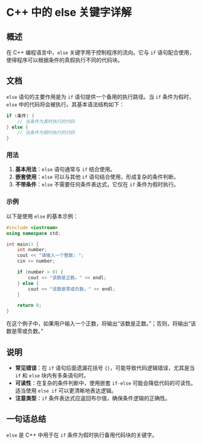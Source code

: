 <!--
Meta Description: # C++ 中的 else 关键字详解 ## 概述 在 C++ 编程语言中，`else` 关键字用于控制程序的流向。它与 `if` 语句配合使用，使得程序可以根据条件的真假执行不同的代码块。 ## 文档 `else` 语句的主要作用是为 `if` 语句提供一个备用的执行路径。当 `if` 条件为假时...
Meta Keywords: else, number, cout, cpp, int
-->

# C++ 中的 else 关键字详解

## 概述
在 C++ 编程语言中，`else` 关键字用于控制程序的流向。它与 `if` 语句配合使用，使得程序可以根据条件的真假执行不同的代码块。

## 文档
`else` 语句的主要作用是为 `if` 语句提供一个备用的执行路径。当 `if` 条件为假时，`else` 中的代码将会被执行。其基本语法结构如下：

```cpp
if (条件) {
    // 当条件为真时执行的代码
} else {
    // 当条件为假时执行的代码
}
```

### 用法
1. **基本用法**：`else` 语句通常与 `if` 结合使用。
2. **嵌套使用**：`else` 可以与其他 `if` 语句结合使用，形成复杂的条件判断。
3. **不带条件**：`else` 不需要任何条件表达式，它仅在 `if` 条件为假时执行。

### 示例
以下是使用 `else` 的基本示例：

```cpp
#include <iostream>
using namespace std;

int main() {
    int number;
    cout << "请输入一个整数: ";
    cin >> number;

    if (number > 0) {
        cout << "该数是正数。" << endl;
    } else {
        cout << "该数是零或负数。" << endl;
    }

    return 0;
}
```

在这个例子中，如果用户输入一个正数，将输出“该数是正数。”；否则，将输出“该数是零或负数。”

## 说明
- **常见错误**：在 `if` 语句后面遗漏花括号 `{}`，可能导致代码逻辑错误，尤其是当 `if` 和 `else` 块内有多条语句时。
- **可读性**：在复杂的条件判断中，使用嵌套 `if-else` 可能会降低代码的可读性。适当使用 `else if` 可以更清晰地表达逻辑。
- **注意类型**：`if` 条件表达式应返回布尔值，确保条件逻辑的正确性。

## 一句话总结
`else` 是 C++ 中用于在 `if` 条件为假时执行备用代码块的关键字。